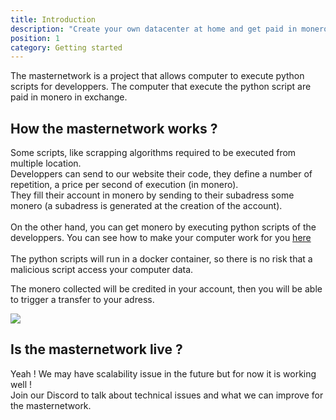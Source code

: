 ```yaml
---
title: Introduction
description: "Create your own datacenter at home and get paid in monero"
position: 1
category: Getting started
---
```


The masternetwork is a project that allows computer to execute python scripts for developpers. The computer that execute the python script are paid in monero in exchange.

## How the masternetwork works ?
<p>
Some scripts, like scrapping algorithms required to be executed from multiple location. <br>
Developpers can send to our website their code, they define a number of repetition, a price per second of execution (in monero).<br>
They fill their account in monero by sending to their subadress some monero (a subadress is generated at the creation of the account).

<br>
<br>
On the other hand, you can get monero by executing python scripts of the developpers. 
You can see how to make your computer work for you <a href="/installation">here</a><br><br>
The python scripts will run in a docker container, so there is no risk that a malicious script access your computer data.

The monero collected will be credited in your account, then you will be able to trigger a transfer to your adress.
</p>
<img src="https://www.reactiongifs.us/wp-content/uploads/2015/02/explain_like_im_five_office.gif">

## Is the masternetwork live ?
<p>
Yeah ! We may have scalability issue in the future but for now it is working well !
<br>
Join our <a rhef="https://discord.gg/xbwUHXfgtu">Discord</a> to talk about technical issues and what we can improve for the masternetwork.
</p>


